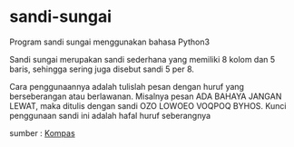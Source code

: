 # sandi-sungai
Program sandi sungai menggunakan bahasa Python3

Sandi sungai merupakan sandi sederhana yang memiliki 8 kolom dan 5 baris, sehingga sering juga disebut sandi 5 per 8.

Cara penggunaannya adalah tulislah pesan dengan huruf yang berseberangan atau berlawanan. Misalnya pesan ADA BAHAYA JANGAN LEWAT, maka ditulis dengan sandi OZO LOWOEO VOQPOQ BYHOS. Kunci penggunaan sandi ini adalah hafal huruf seberangnya

sumber : [Kompas](https://www.detik.com/bali/berita/d-6387525/15-jenis-sandi-pramuka-dan-contoh-gerakannya)
